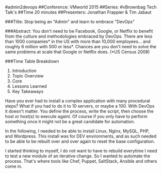 #admin2devops
##Conference: VMworld 2015
##Series: #vBrownbag Tech Talk's
##Time 20 minutes
##Presenters: Jonathan Frappier & Tim Jabaut

###Title:
Stop being an "Admin" and learn to embrace "DevOps"

###Abstract:
You don't need to be Facebook, Google, or Netflix to benefit from the culture and methodologies embraced by DevOps. There are less than 1000 companies* in the US with more than 10,000 employees... and roughly 6 million with 500 or less*. Chances are you don't need to solve the same problems at scale that Google or Netflix does. (*US Census 2008)

###Time Table Breakdown
1. Introduction
2. Topic Overview
3. Core
4. Lessons Learned
5. Key Takeaways

Have you ever had to install a complex application with many procedural steps? What if you had to do it to 10 servers, or maybe a 100. With DevOps it doesn't matter. You define the process, write the script, then choose the host or host(s) to execute againt. Of course if you only have to perform something once it might not be a great candidate for automation.

In the following, I needed to be able to install Linux, Nginx, MySQL, PHP, and Wordpress. This install was for DEV environments, and as such needed to be able to be rebuilt over and over again to reset the base configuration.

<show manual series of events>

I started thinking to myself, I do not want to have to rebuild everytime I need to test a new module of an iterative change. So I wanted to automate the process. That's where tools like Chef, Puppet, SaltStack, Ansible and others come in.

<show Ansible playbook>
